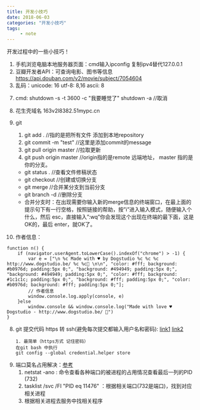 ```yaml
---
title: 开发小技巧
date: 2018-06-03
categories: "开发小技巧"
tags: 
     - note
---
```

开发过程中的一些小技巧！

1. 手机浏览电脑本地服务器页面：cmd输入ipconfig  复制ipv4替代127.0.0.1
4. 豆瓣开发者API：可查询电影、图书等信息
https://api.douban.com/v2/movie/subject/7054604
6. 乱码：unicode: 16      utf-8: 8,16      ascii: 8

<!-- more -->
7. cmd: 
	shutdown -s -t 3600 -c "我要睡觉了"
	shutdown -a  //取消
8. 花生壳域名 163v2l8382.51mypc.cn
9. git 
    1. git add . //指的是把所有文件 添加到本地repository
    2. git commit -m "test" //这里是添加commit的message
    3. git pull origin master //拉取更新
    4. git push origin master //origin指的是remote 远端地址， master 指的是你的分支。
    
    - git status . //查看文件修稿状态
    - git checkout //创建或切换分支
    - git merge <name> //合并某分支到当前分支
    - git branch -d <name> //删除分支   
    - 合并分支时：在出现需要你输入新的merge信息的终端窗口，在最上面的提示句下有一行空格，按照链接的帮助，按”i”进入输入模式，随便输入个什么，然后 esc，直接输入”:wq”你会发现这个出现在终端的最下面，这是OK的，最后 enter，就OK了。
13. 作者信息：

```
function n() {
    if (navigator.userAgent.toLowerCase().indexOf("chrome") > -1) {
        var e = ["\n %c Made with ♥ by Dogstudio %c %c %c http://www.dogstudio.be/ %c %c🐶 \n\n", "color: #fff; background: #b0976d; padding:5px 0;", "background: #494949; padding:5px 0;", "background: #494949; padding:5px 0;", "color: #fff; background: #1c1c1c; padding:5px 0;", "background: #fff; padding:5px 0;", "color: #b0976d; background: #fff; padding:5px 0;"];
        // 作者信息
        window.console.log.apply(console, e)
    }else
        window.console && window.console.log("Made with love ♥ Dogstudio - http://www.dogstudio.be/ 🐶")
}
```
8. git 提交代码 https 转 ssh(避免每次提交都输入用户名和密码): 
[link1](https://www.jianshu.com/p/2800dfbcdc04) [link2](http://blog.csdn.net/tcjy1000/article/details/64923592)  
    ```
    1. 最简单（https方式 记住密码）
    在git bash 中执行  
    git config --global credential.helper store
    ```
15. 端口莫名占用解决：[参考](http://ju.outofmemory.cn/entry/231876)
    1. netstat -ano : 命令查看各种端口的被进程的占用情况查看最后一列的PID (732)
    2. tasklist /svc /FI "PID eq 11476" ：根据相关端口(732是端口)，找到对应相关进程
    3. 根据相关进程去服务中找相关程序